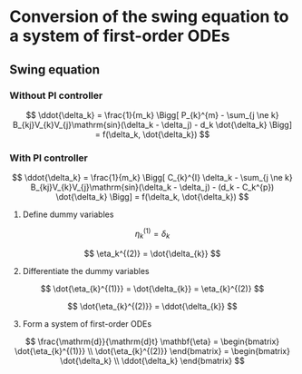 # Conversion of the swing equation to a system of first-order ODEs

## Swing equation

### Without PI controller

$$
\ddot{\delta_k} = \frac{1}{m_k} \Bigg[ P_{k}^{m} - \sum_{j \ne k} B_{kj}V_{k}V_{j}\mathrm{sin}(\delta_k - \delta_j) - d_k \dot{\delta_k} \Bigg] = f(\delta_k, \dot{\delta_k})
$$

### With PI controller

$$
\ddot{\delta_k} = \frac{1}{m_k} \Bigg[ C_{k}^{I} \delta_k - \sum_{j \ne k} B_{kj}V_{k}V_{j}\mathrm{sin}(\delta_k - \delta_j) - (d_k - C_k^{p}) \dot{\delta_k} \Bigg] = f(\delta_k, \dot{\delta_k})
$$

1. Define dummy variables

$$
\eta_k^{(1)} = \delta_{k}
$$

$$
\eta_k^{(2)} = \dot{\delta_{k}}
$$

2. Differentiate the dummy variables

$$
\dot{\eta_{k}^{(1)}} = \dot{\delta_{k}} = \eta_{k}^{(2)}
$$

$$
\dot{\eta_{k}^{(2)}} = \ddot{\delta_{k}} 
$$

3. Form a system of first-order ODEs

$$
\frac{\mathrm{d}}{\mathrm{d}t} \mathbf{\eta} = 
\begin{bmatrix}
\dot{\eta_{k}^{(1)}} \\ 
\dot{\eta_{k}^{(2)}} 
\end{bmatrix} = 
\begin{bmatrix} 
\dot{\delta_k} \\ 
\ddot{\delta_k} 
\end{bmatrix}
$$
